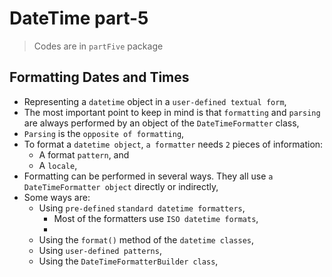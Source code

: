 

# DateTime part-5

> Codes are in `partFive` package

## Formatting Dates and Times
- Representing a `datetime` object in a `user-defined textual form`,
- The most important point to keep in mind is that `formatting` and `parsing` are always performed by an object of the `DateTimeFormatter` class,
- `Parsing` is the `opposite of formatting`,
- To format a `datetime object`, `a formatter` needs `2` pieces of information:
  - A format `pattern`, and 
  - A `locale`,
- Formatting can be performed in several ways. They all use `a DateTimeFormatter object` directly or indirectly,
- Some ways are:
  - Using `pre-defined` `standard datetime formatters`,
    - Most of the formatters use `ISO datetime formats`,
    - 
  - Using the `format()` method of the `datetime classes`,
  - Using `user-defined patterns`,
  - Using the `DateTimeFormatterBuilder class`,
